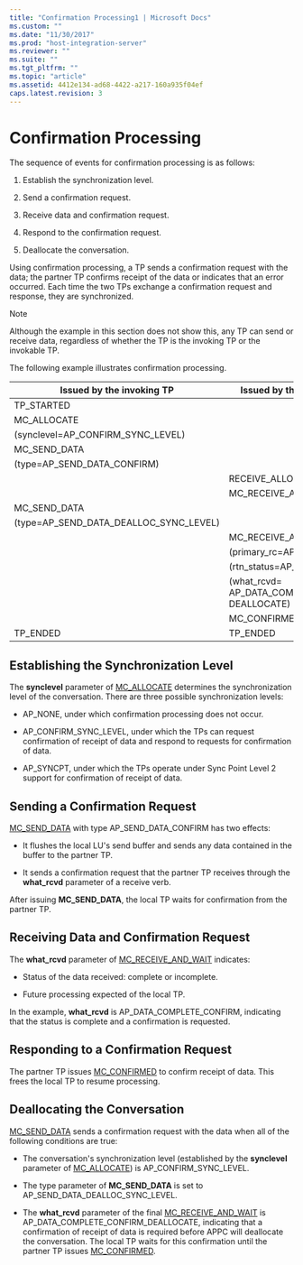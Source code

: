 ```yaml
---
title: "Confirmation Processing1 | Microsoft Docs"
ms.custom: ""
ms.date: "11/30/2017"
ms.prod: "host-integration-server"
ms.reviewer: ""
ms.suite: ""
ms.tgt_pltfrm: ""
ms.topic: "article"
ms.assetid: 4412e134-ad68-4422-a217-160a935f04ef
caps.latest.revision: 3
---
```

# Confirmation Processing
The sequence of events for confirmation processing is as follows:  
  
1.  Establish the synchronization level.  
  
2.  Send a confirmation request.  
  
3.  Receive data and confirmation request.  
  
4.  Respond to the confirmation request.  
  
5.  Deallocate the conversation.  
  
 Using confirmation processing, a TP sends a confirmation request with the data; the partner TP confirms receipt of the data or indicates that an error occurred. Each time the two TPs exchange a confirmation request and response, they are synchronized.  
  
> [!NOTE]
>  Although the example in this section does not show this, any TP can send or receive data, regardless of whether the TP is the invoking TP or the invokable TP.  
  
 The following example illustrates confirmation processing.  
  
|Issued by the invoking TP|Issued by the invokable TP|  
|-------------------------------|--------------------------------|  
|TP_STARTED||  
|MC_ALLOCATE||  
|(synclevel=AP_CONFIRM_SYNC_LEVEL)||  
|MC_SEND_DATA||  
|(type=AP_SEND_DATA_CONFIRM)||  
||RECEIVE_ALLOCATE|  
||MC_RECEIVE_AND_WAIT|  
|MC_SEND_DATA||  
|(type=AP_SEND_DATA_DEALLOC_SYNC_LEVEL)||  
||MC_RECEIVE_AND_WAIT|  
||(primary_rc=AP_OK)|  
||(rtn_status=AP_YES)|  
||(what_rcvd= AP_DATA_COMPLETE_CONFIRM_ DEALLOCATE)|  
||MC_CONFIRMED|  
|TP_ENDED|TP_ENDED|  
  
## Establishing the Synchronization Level  
 The **synclevel** parameter of [MC_ALLOCATE](../core/mc-allocate1.md) determines the synchronization level of the conversation. There are three possible synchronization levels:  
  
-   AP_NONE, under which confirmation processing does not occur.  
  
-   AP_CONFIRM_SYNC_LEVEL, under which the TPs can request confirmation of receipt of data and respond to requests for confirmation of data.  
  
-   AP_SYNCPT, under which the TPs operate under Sync Point Level 2 support for confirmation of receipt of data.  
  
## Sending a Confirmation Request  
 [MC_SEND_DATA](../core/mc-send-data2.md) with type AP_SEND_DATA_CONFIRM has two effects:  
  
-   It flushes the local LU's send buffer and sends any data contained in the buffer to the partner TP.  
  
-   It sends a confirmation request that the partner TP receives through the **what_rcvd** parameter of a receive verb.  
  
 After issuing **MC_SEND_DATA**, the local TP waits for confirmation from the partner TP.  
  
## Receiving Data and Confirmation Request  
 The **what_rcvd** parameter of [MC_RECEIVE_AND_WAIT](../core/mc-receive-and-wait1.md) indicates:  
  
-   Status of the data received: complete or incomplete.  
  
-   Future processing expected of the local TP.  
  
 In the example, **what_rcvd** is AP_DATA_COMPLETE_CONFIRM, indicating that the status is complete and a confirmation is requested.  
  
## Responding to a Confirmation Request  
 The partner TP issues [MC_CONFIRMED](../core/mc-confirmed2.md) to confirm receipt of data. This frees the local TP to resume processing.  
  
## Deallocating the Conversation  
 [MC_SEND_DATA](../core/mc-send-data2.md) sends a confirmation request with the data when all of the following conditions are true:  
  
-   The conversation's synchronization level (established by the **synclevel** parameter of [MC_ALLOCATE](../core/mc-allocate1.md)) is AP_CONFIRM_SYNC_LEVEL.  
  
-   The type parameter of **MC_SEND_DATA** is set to AP_SEND_DATA_DEALLOC_SYNC_LEVEL.  
  
-   The **what_rcvd** parameter of the final [MC_RECEIVE_AND_WAIT](../core/mc-receive-and-wait1.md) is AP_DATA_COMPLETE_CONFIRM_DEALLOCATE, indicating that a confirmation of receipt of data is required before APPC will deallocate the conversation. The local TP waits for this confirmation until the partner TP issues [MC_CONFIRMED](../core/mc-confirmed2.md).